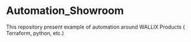 # Automation_Showroom
This repository present example of automation  around WALLIX Products ( Terraform, python, etc.)
